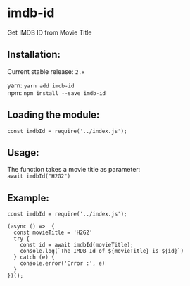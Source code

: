 # imdb-id
Get IMDB ID from Movie Title  

## Installation:
Current stable release: `2.x`  
  
yarn:  ```yarn add imdb-id```  
npm:  ```npm install --save imdb-id```


## Loading the module:
```const imdbId = require('../index.js');```

## Usage:
The function takes a movie title as parameter:  
```await imdbId("H2G2")```

## Example:
```
const imdbId = require('../index.js');

(async () =>  {
  const movieTitle = 'H2G2'
  try {
    const id = await imdbId(movieTitle);
    console.log(`The IMDB Id of ${movieTitle} is ${id}`)
  } catch (e) {
    console.error('Error :', e)
  }
})();
```  